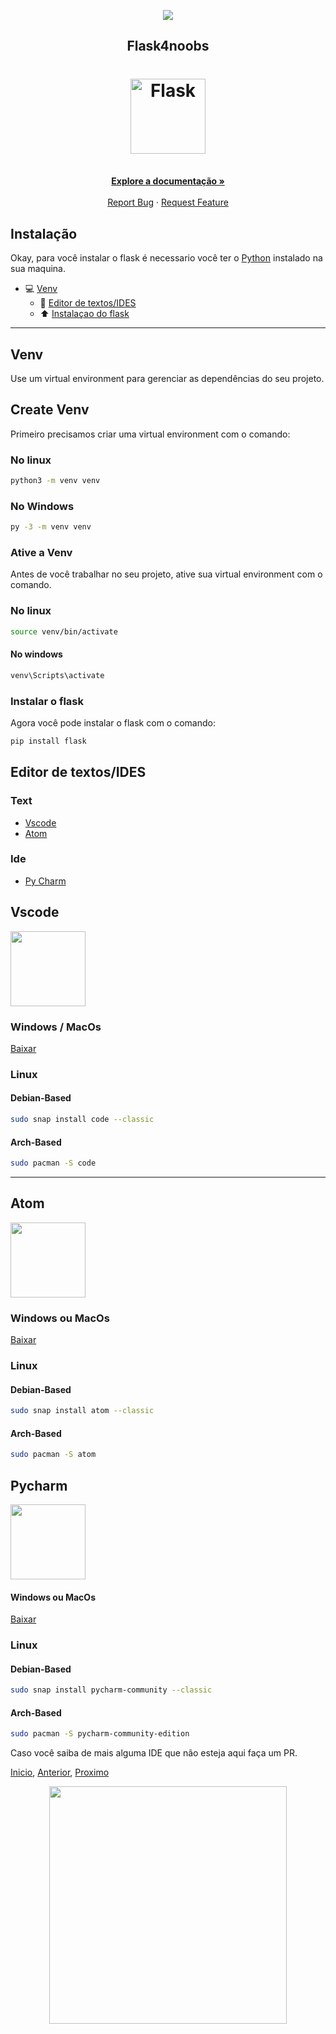 
<p align="center">
  <a href="https://github.com/he4rt/4noobs" target="_blank">
    <img src="https://raw.githubusercontent.com/he4rt/4noobs/master/.github/header-4noobs.svg">
  </a>
</p>

<p align="center">
  <h2 align="center">Flask4noobs</h2>
  <h1 align="center"><img src="https://flask.palletsprojects.com/en/1.1.x/_static/flask-icon.png" alt="Flask" width="120"></h1>
  <p align="center">
    <br />
    <a href="../README.md"><strong>Explore a documentação »</strong></a>
    <br />
    <br />
    <a href="https://github.com/freazesss/flask4noobs/issues/new">Report Bug</a>
    ·
    <a href="../README.md#como-contribuir">Request Feature</a>
  </p>
</p>

## Instalação

Okay, para você instalar o flask é necessario você ter o [Python](https://www.python.org/) instalado na sua maquina.

- 💻 [Venv](#venv)
  - 📝 [Editor de textos/IDES](#editor-de-textos/IDES)
  - ⬆️ [Instalaçao do flask](#instalar-o-flask)

-----

## Venv

Use um virtual environment para gerenciar as dependências do seu projeto.

## Create Venv

Primeiro precisamos criar uma virtual environment com o comando:

### No linux

```sh
python3 -m venv venv
```

### No Windows

```sh
py -3 -m venv venv
```

### Ative a Venv

Antes de você trabalhar no seu projeto, ative sua virtual environment com o comando.

### No linux

```sh
source venv/bin/activate
```

#### No windows

```sh
venv\Scripts\activate
```

### Instalar o flask

Agora você pode instalar o flask com o comando:

```sh
pip install flask
```

## Editor de textos/IDES

### Text

- [Vscode](#vscode)
- [Atom](#atom)

### Ide

- [Py Charm](#pycharm)

## Vscode

<img src='https://upload.wikimedia.org/wikipedia/commons/thumb/9/9a/Visual_Studio_Code_1.35_icon.svg/480px-Visual_Studio_Code_1.35_icon.svg.png' width=120>

### Windows / MacOs

[Baixar](https://code.visualstudio.com/download)

### Linux

#### Debian-Based

```sh
sudo snap install code --classic
```

#### Arch-Based

```sh
sudo pacman -S code
```

-----

## Atom

<img src='https://upload.wikimedia.org/wikipedia/commons/thumb/8/80/Atom_editor_logo.svg/838px-Atom_editor_logo.svg.png' width=120>

### Windows ou MacOs

[Baixar](https://atom.io/)

### Linux

#### Debian-Based

```sh
sudo snap install atom --classic
```

#### Arch-Based

```sh
sudo pacman -S atom
```

## Pycharm

<img src='https://d3nmt5vlzunoa1.cloudfront.net/pycharm/files/2015/12/PyCharm_400x400_Twitter_logo_white.png' width=120>

#### Windows ou MacOs

[Baixar](https://www.jetbrains.com/pt-br/pycharm/)

### Linux

#### Debian-Based

```sh
sudo snap install pycharm-community --classic
```

#### Arch-Based

```sh
sudo pacman -S pycharm-community-edition
```

Caso você saiba de mais alguma IDE que não esteja aqui faça um PR.

[Inicio](../README.md), [Anterior](./1-Historia.md), [Proximo](./3-Comeco.md)

<p align="center">
  <a href="https://github.com/he4rt/4noobs" target="_blank">
    <img src="https://raw.githubusercontent.com/he4rt/4noobs/master/.github/footer-4noobs.svg" width="380">
  </a>
</p>

